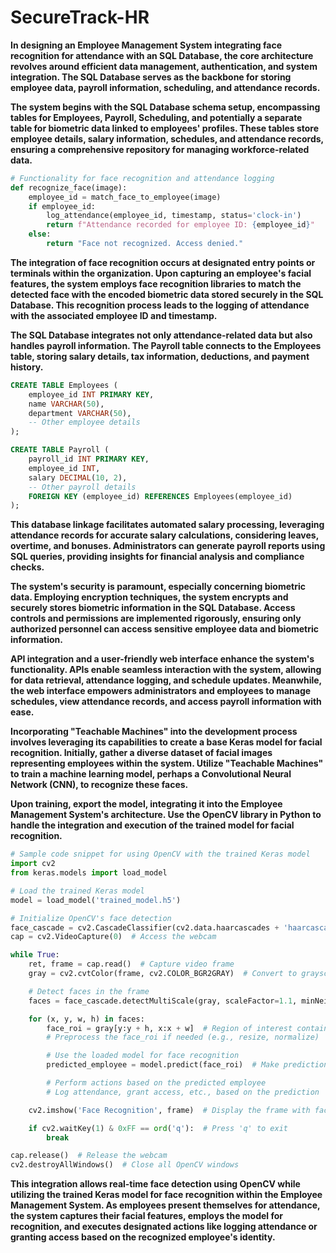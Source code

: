 # SecureTrack-HR
**In designing an Employee Management System integrating face recognition for attendance with an SQL Database, the core architecture revolves around efficient data management, authentication, and system integration. The SQL Database serves as the backbone for storing employee data, payroll information, scheduling, and attendance records.**

**The system begins with the SQL Database schema setup, encompassing tables for Employees, Payroll, Scheduling, and potentially a separate table for biometric data linked to employees' profiles. These tables store employee details, salary information, schedules, and attendance records, ensuring a comprehensive repository for managing workforce-related data.**

```python
# Functionality for face recognition and attendance logging
def recognize_face(image):
    employee_id = match_face_to_employee(image)
    if employee_id:
        log_attendance(employee_id, timestamp, status='clock-in')
        return f"Attendance recorded for employee ID: {employee_id}"
    else:
        return "Face not recognized. Access denied."
```

**The integration of face recognition occurs at designated entry points or terminals within the organization. Upon capturing an employee's facial features, the system employs face recognition libraries to match the detected face with the encoded biometric data stored securely in the SQL Database. This recognition process leads to the logging of attendance with the associated employee ID and timestamp.**

**The SQL Database integrates not only attendance-related data but also handles payroll information. The Payroll table connects to the Employees table, storing salary details, tax information, deductions, and payment history.**

```sql
CREATE TABLE Employees (
    employee_id INT PRIMARY KEY,
    name VARCHAR(50),
    department VARCHAR(50),
    -- Other employee details
);

CREATE TABLE Payroll (
    payroll_id INT PRIMARY KEY,
    employee_id INT,
    salary DECIMAL(10, 2),
    -- Other payroll details
    FOREIGN KEY (employee_id) REFERENCES Employees(employee_id)
);
```

**This database linkage facilitates automated salary processing, leveraging attendance records for accurate salary calculations, considering leaves, overtime, and bonuses. Administrators can generate payroll reports using SQL queries, providing insights for financial analysis and compliance checks.**

**The system's security is paramount, especially concerning biometric data. Employing encryption techniques, the system encrypts and securely stores biometric information in the SQL Database. Access controls and permissions are implemented rigorously, ensuring only authorized personnel can access sensitive employee data and biometric information.**

**API integration and a user-friendly web interface enhance the system's functionality. APIs enable seamless interaction with the system, allowing for data retrieval, attendance logging, and schedule updates. Meanwhile, the web interface empowers administrators and employees to manage schedules, view attendance records, and access payroll information with ease.**


**Incorporating "Teachable Machines" into the development process involves leveraging its capabilities to create a base Keras model for facial recognition. Initially, gather a diverse dataset of facial images representing employees within the system. Utilize "Teachable Machines" to train a machine learning model, perhaps a Convolutional Neural Network (CNN), to recognize these faces.**

**Upon training, export the model, integrating it into the Employee Management System's architecture. Use the OpenCV library in Python to handle the integration and execution of the trained model for facial recognition.**

```python
# Sample code snippet for using OpenCV with the trained Keras model
import cv2
from keras.models import load_model

# Load the trained Keras model
model = load_model('trained_model.h5')

# Initialize OpenCV's face detection
face_cascade = cv2.CascadeClassifier(cv2.data.haarcascades + 'haarcascade_frontalface_default.xml')
cap = cv2.VideoCapture(0)  # Access the webcam

while True:
    ret, frame = cap.read()  # Capture video frame
    gray = cv2.cvtColor(frame, cv2.COLOR_BGR2GRAY)  # Convert to grayscale

    # Detect faces in the frame
    faces = face_cascade.detectMultiScale(gray, scaleFactor=1.1, minNeighbors=5)

    for (x, y, w, h) in faces:
        face_roi = gray[y:y + h, x:x + w]  # Region of interest containing the face
        # Preprocess the face_roi if needed (e.g., resize, normalize)

        # Use the loaded model for face recognition
        predicted_employee = model.predict(face_roi)  # Make predictions

        # Perform actions based on the predicted employee
        # Log attendance, grant access, etc., based on the prediction

    cv2.imshow('Face Recognition', frame)  # Display the frame with face detection

    if cv2.waitKey(1) & 0xFF == ord('q'):  # Press 'q' to exit
        break

cap.release()  # Release the webcam
cv2.destroyAllWindows()  # Close all OpenCV windows
```

**This integration allows real-time face detection using OpenCV while utilizing the trained Keras model for face recognition within the Employee Management System. As employees present themselves for attendance, the system captures their facial features, employs the model for recognition, and executes designated actions like logging attendance or granting access based on the recognized employee's identity.**
